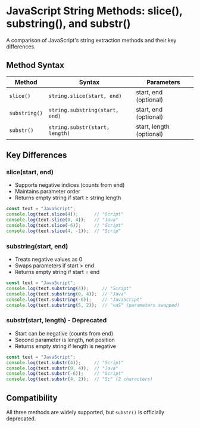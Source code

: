 # JavaScript String Methods: slice(), substring(), and substr()

A comparison of JavaScript's string extraction methods and their key differences.

## Method Syntax

| Method | Syntax | Parameters |
|--------|--------|------------|
| `slice()` | `string.slice(start, end)` | start, end (optional) |
| `substring()` | `string.substring(start, end)` | start, end (optional) |
| `substr()` | `string.substr(start, length)` | start, length (optional) |

## Key Differences

### slice(start, end)

- Supports negative indices (counts from end)
- Maintains parameter order
- Returns empty string if start ≥ string length

```javascript
const text = "JavaScript";
console.log(text.slice(4));      // "Script"
console.log(text.slice(0, 4));   // "Java"
console.log(text.slice(-6));     // "Script"
console.log(text.slice(4, -1));  // "Scrip"
```

### substring(start, end)

- Treats negative values as 0
- Swaps parameters if start > end
- Returns empty string if start = end

```javascript
const text = "JavaScript";
console.log(text.substring(4));     // "Script"
console.log(text.substring(0, 4));  // "Java"
console.log(text.substring(-6));    // "JavaScript"
console.log(text.substring(5, 2));  // "vaS" (parameters swapped)
```

### substr(start, length) - Deprecated

- Start can be negative (counts from end)
- Second parameter is length, not position
- Returns empty string if length is negative

```javascript
const text = "JavaScript";
console.log(text.substr(4));     // "Script"
console.log(text.substr(0, 4));  // "Java"
console.log(text.substr(-6));    // "Script"
console.log(text.substr(4, 2));  // "Sc" (2 characters)
```

## Compatibility

All three methods are widely supported, but `substr()` is officially deprecated.
